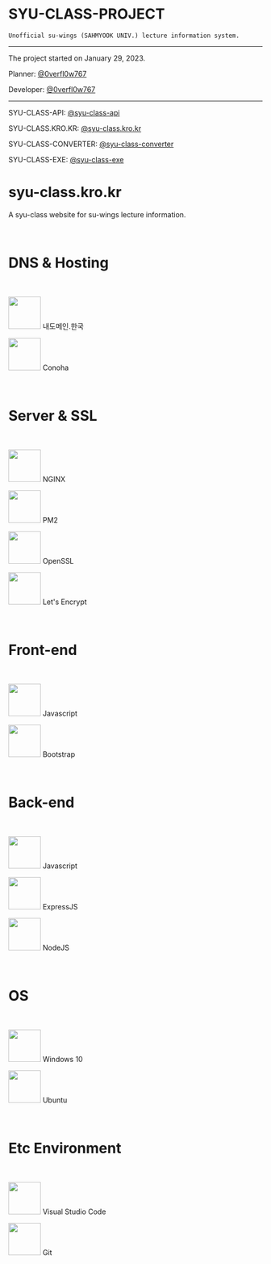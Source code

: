 # SYU-CLASS-PROJECT

`Unofficial su-wings (SAHMYOOK UNIV.) lecture information system.`

* * *
The project started on January 29, 2023.

Planner: [@0verfl0w767](https://github.com/0verfl0w767)

Developer: [@0verfl0w767](https://github.com/0verfl0w767)
* * *
SYU-CLASS-API: [@syu-class-api](https://github.com/0verfl0w767/syu-class-api)

SYU-CLASS.KRO.KR: [@syu-class.kro.kr](https://github.com/0verfl0w767/syu-class.kro.kr)

SYU-CLASS-CONVERTER: [@syu-class-converter](https://github.com/0verfl0w767/syu-class-converter)

SYU-CLASS-EXE: [@syu-class-exe](https://github.com/0verfl0w767/syu-class-exe)

# syu-class.kro.kr

A syu-class website for su-wings lecture information.

<br>

# DNS & Hosting

<br>

<img height="64" width="64" src="" /> 내도메인.한국

<img height="64" width="64" src="https://conoha.jp/common_38448/images/logo_conoha.svg" /> Conoha

<br>

# Server & SSL

<br>

<img height="64" width="64" src="https://cdn.simpleicons.org/NGINX/" /> NGINX

<img height="64" width="64" src="https://cdn.simpleicons.org/PM2/" /> PM2

<img height="64" width="64" src="https://cdn.simpleicons.org/OpenSSL/" /> OpenSSL

<img height="64" width="64" src="https://cdn.simpleicons.org/LetsEncrypt/" /> Let's Encrypt

<br>

# Front-end

<br>

<img height="64" width="64" src="https://cdn.simpleicons.org/Javascript/" /> Javascript

<img height="64" width="64" src="https://cdn.simpleicons.org/Bootstrap/" /> Bootstrap

<br>

# Back-end

<br>

<img height="64" width="64" src="https://cdn.simpleicons.org/Javascript/" /> Javascript

<img height="64" width="64" src="https://cdn.simpleicons.org/Express/" /> ExpressJS

<img height="64" width="64" src="https://cdn.simpleicons.org/Node.js/" /> NodeJS

<br>

# OS

<br>

<img height="64" width="64" src="https://cdn.simpleicons.org/Windows/" /> Windows 10

<img height="64" width="64" src="https://cdn.simpleicons.org/Ubuntu/" /> Ubuntu

<br>

# Etc Environment

<br>

<img height="64" width="64" src="https://cdn.simpleicons.org/VisualStudioCode/" /> Visual Studio Code

<img height="64" width="64" src="https://cdn.simpleicons.org/Git/" /> Git

<br>
